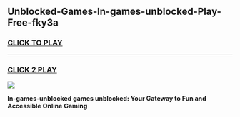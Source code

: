 
## Unblocked-Games-ln-games-unblocked-Play-Free-fky3a
<h3>
<a href="https://premium76.site?title=ln-games-unblocked&ref=19M">CLICK TO PLAY</a></h3>
<hr>

<h3>
<a href="https://premium76.site?title=ln-games-unblocked&ref=19M">CLICK 2 PLAY</a>
  
</h3>

<a href="https://premium76.site?title=ln-games-unblocked&ref=19M"><img src="https://clearcache.store/games.png"></a>


**ln-games-unblocked games unblocked: Your Gateway to Fun and Accessible Online Gaming**
